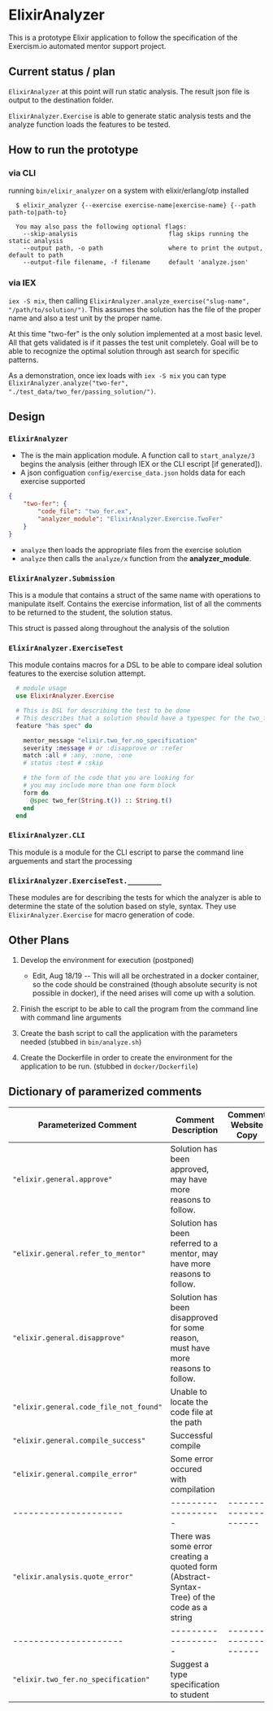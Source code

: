 # ElixirAnalyzer

This is a prototype Elixir application to follow the specification of the Exercism.io automated mentor support project.

## Current status / plan

`ElixirAnalyzer` at this point will run static analysis.  The result json file is output to the destination folder.

`ElixirAnalyzer.Exercise` is able to generate static analysis tests and the analyze function loads the features to be tested.

## How to run the prototype

### via CLI

running `bin/elixir_analyzer` on a system with elixir/erlang/otp installed

```text
  $ elixir_analyzer {--exercise exercise-name|exercise-name} {--path path-to|path-to}

  You may also pass the following optional flags:
    --skip-analysis                         flag skips running the static analysis
    --output path, -o path                  where to print the output, default to path
    --output-file filename, -f filename     default 'analyze.json'
```

### via IEX

`iex -S mix`, then calling `ElixirAnalyzer.analyze_exercise("slug-name", "/path/to/solution/")`.
This assumes the solution has the file of the proper name and also a test unit by the proper name.

At this time "two-fer" is the only solution implemented at a most basic level. All that gets validated is if it passes the test unit completely.  Goal will be to able to recognize the optimal solution through ast search for specific patterns.

As a demonstration, once iex loads with `iex -S mix` you can type `ElixirAnalyzer.analyze("two-fer", "./test_data/two_fer/passing_solution/")`.

## Design

### `ElixirAnalyzer`

* The is the main application module.  A function call to `start_analyze/3` begins the analysis (either through IEX or the CLI escript [if generated]).
* A json configuation `config/exercise_data.json` holds data for each exercise supported

```json
{
    "two-fer": {
        "code_file": "two_fer.ex",
        "analyzer_module": "ElixirAnalyzer.Exercise.TwoFer"
    }
}
```

* `analyze` then loads the appropriate files from the exercise solution
* `analyze` then calls the `analyze/x` function from the __analyzer_module__.

### `ElixirAnalyzer.Submission`

This is a module that contains a struct of the same name with operations to manipulate itself.  Contains the exercise information, list of all the comments to be returned to the student, the solution status.

This struct is passed along throughout the analysis of the solution

### `ElixirAnalyzer.ExerciseTest`

This module contains macros for a DSL to be able to compare ideal solution features to the exercise solution attempt.

```elixir
  # module usage
  use ElixirAnalyzer.Exercise

  # This is DSL for describing the test to be done
  # This describes that a solution should have a typespec for the two_fer function
  feature "has spec" do

    mentor_message "elixir.two_fer.no_specification"
    severity :message # or :disapprove or :refer
    match :all # :any, :none, :one
    # status :test # :skip

    # the form of the code that you are looking for
    # you may include more than one form block
    form do
      @spec two_fer(String.t()) :: String.t()
    end
  end
```

### `ElixirAnalyzer.CLI`

This module is a module for the CLI escript to parse the command line arguements and start the processing

### `ElixirAnalyzer.ExerciseTest.________`

These modules are for describing the tests for which the analyzer is able to determine the state of the solution based on style, syntax.  They use `ElixirAnalyzer.Exercise` for macro generation of code.

## Other Plans

1. Develop the environment for execution (postponed)
    * Edit, Aug 18/19 -- This will all be orchestrated in a docker container, so the code should be constrained (though absolute security is not possible in docker), if the need arises will come up with a solution.

2. Finish the escript to be able to call the program from the command line with command line arguments

3. Create the bash script to call the application with the parameters needed (stubbed in `bin/analyze.sh`)

4. Create the Dockerfile in order to create the environment for the application to be run. (stubbed in `docker/Dockerfile`)

## Dictionary of paramerized comments

Parameterized Comment | Comment Description | Comment Website Copy
--------------------- | ------------------- | --------------------
`"elixir.general.approve"` | Solution has been approved, may have more reasons to follow. |
`"elixir.general.refer_to_mentor"` | Solution has been referred to a mentor, may have more reasons to follow. |
`"elixir.general.disapprove"` | Solution has been disapproved for some reason, must have more reasons to follow. |
`"elixir.general.code_file_not_found"` | Unable to locate the code file at the path |
`"elixir.general.compile_success"` | Successful compile |
`"elixir.general.compile_error"` | Some error occured with compilation |
--------------------- | ------------------- | --------------------
`"elixir.analysis.quote_error"` | There was some error creating a quoted form (Abstract-Syntax-Tree) of the code as a string |
--------------------- | ------------------- | --------------------
`"elixir.two_fer.no_specification"` | Suggest a type specification to student
